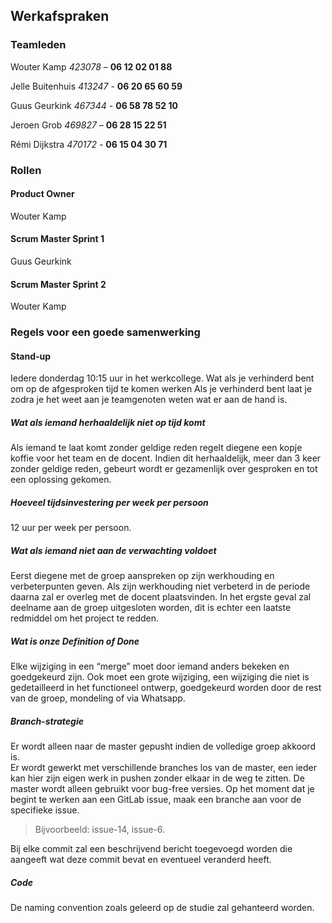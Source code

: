 ## Werkafspraken 

### Teamleden 
Wouter Kamp *423078* – **06 12 02 01 88**

Jelle Buitenhuis *413247* - **06 20 65 60 59**

Guus Geurkink *467344* - **06 58 78 52 10**

Jeroen Grob *469827* – **06 28 15 22 51**

Rémi Dijkstra *470172* - **06 15 04 30 71** 

### Rollen 
#### Product Owner 
Wouter Kamp 
#### Scrum Master Sprint 1 
Guus Geurkink 
#### Scrum Master Sprint 2 
Wouter Kamp  

### Regels voor een goede samenwerking 

#### Stand-up 
Iedere donderdag 10:15 uur in het werkcollege. 
Wat als je verhinderd bent om op de afgesproken tijd te komen werken 
Als je verhinderd bent laat je zodra je het weet aan je teamgenoten weten wat er aan de hand is.   

##### Wat als iemand herhaaldelijk niet op tijd komt

Als iemand te laat komt zonder geldige reden regelt diegene een kopje koffie voor het team en de docent. 
Indien dit herhaaldelijk, meer dan 3 keer zonder geldige reden, gebeurt wordt er gezamenlijk over gesproken 
en tot een oplossing gekomen. 

##### Hoeveel tijdsinvestering per week per persoon 
12 uur per week per persoon. 

##### Wat als iemand niet aan de verwachting voldoet 
Eerst diegene met de groep aanspreken op zijn werkhouding en verbeterpunten geven.
Als zijn werkhouding niet verbeterd in de periode daarna zal er overleg met de docent plaatsvinden. 
In het ergste geval zal deelname aan de groep uitgesloten worden, dit is echter een laatste redmiddel 
om het project te redden. 

##### Wat is onze Definition of Done 
Elke wijziging in een “merge” moet door iemand anders bekeken en goedgekeurd zijn. Ook moet een grote
wijziging, een wijziging die niet is gedetailleerd in het functioneel ontwerp, goedgekeurd worden door 
de rest van de groep, mondeling of via Whatsapp. 

##### Branch-strategie 
Er wordt alleen naar de master gepusht indien de volledige groep akkoord is.  
Er wordt gewerkt met verschillende branches los van de master, een ieder kan hier zijn eigen werk in 
pushen zonder elkaar in de weg te zitten. De master wordt alleen gebruikt voor bug-free versies. 
Op het moment dat je begint te werken aan een GitLab issue, maak een branche aan voor de specifieke issue.
>Bijvoorbeeld: issue-14, issue-6. 

Bij elke commit zal een beschrijvend bericht toegevoegd worden die aangeeft wat deze commit bevat 
en eventueel veranderd heeft. 

##### Code 
De naming convention zoals geleerd op de studie zal gehanteerd worden. 